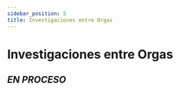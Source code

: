 ```yaml
---
sidebar_position: 5
title: Investigaciones entre Orgas
---
```

# Investigaciones entre Orgas
## ***EN PROCESO***